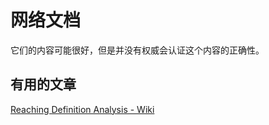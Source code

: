 # 网络文档

它们的内容可能很好，但是并没有权威会认证这个内容的正确性。

## 有用的文章

[Reaching Definition Analysis - Wiki](Reaching_definition-Wikipedia.pdf)
